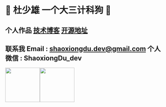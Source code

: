 # 💚 杜少雄 一个大三计科狗 💜  

## 个人作品 <a href="https://www.shaoxiongdu.top" target="_blank">技术博客</a> <a href="https://github.com/ShaoxiongDu/ShaoxiongDu_Blog" target="_blank">开源地址</a>

## 联系我  Email : shaoxiongdu.dev@gmail.com 个人微信 : ShaoxiongDu_dev

<img height="110px" src="https://github-readme-stats.vercel.app/api?username=shaoxiongdu&cache_seconds=1800&hide_title=true&hide_border=false&show_icons=true&include_all_commits=true&count_private=true&line_height=21&bg_color=0,EC6C6C,FFD479,FFFC79,73FA79&theme=graywhite&locale=cn&hide=contribs" /><img height="110px" src="https://github-readme-stats.vercel.app/api/top-langs/?username=shaoxiongdu&hide_title=true&hide_border=false&line_height=21&bg_color=0,EC6C6C,FFD479,FFFC79,73FA79&theme=graywhite&layout=compact&locale=cn" />

